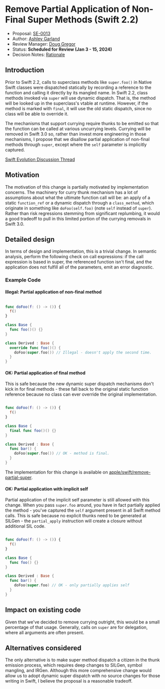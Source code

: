 # Remove Partial Application of Non-Final Super Methods (Swift 2.2)

* Proposal: [SE-0013](0013-scheduled-for-review-malformed-date-range.md)
* Author: [Ashley Garland](https://github.com/bitjammer)
* Review Manager: [Doug Gregor](https://github.com/DougGregor)
* Status: **Scheduled for Review (Jan 3 - 15, 2024)**
* Decision Notes: [Rationale](https://forums.swift.org/t/rejected-se-0013-remove-partial-application-of-non-final-super-methods/1157)


## Introduction

Prior to Swift 2.2, calls to superclass methods like `super.foo()` in
Native Swift classes were dispatched statically by recording a reference
to the function and calling it directly by its mangled name. In Swift
2.2, class methods invoked via `super` will use dynamic dispatch. That
is, the method will be looked up in the superclass's vtable at runtime.
However, if the method is marked with `final`, it will use the old
static dispatch, since no class will be able to override it.

The mechanisms that support currying require thunks to be emitted so
that the function can be called at various uncurrying levels. Currying
will be removed in Swift 3.0 so, rather than invest more engineering in
those mechanisms, I propose that we disallow partial application of
non-final methods through `super`, except where the `self` parameter is
implicitly captured.

[Swift Evolution Discussion Thread](https://forums.swift.org/t/swift-2-2-removing-partial-application-of-super-method-calls/264)

## Motivation

The motivation of this change is partially motivated by implementation
concerns. The machinery for curry thunk mechanism has a lot of
assumptions about what the ultimate function call will be: an apply of a
static `function_ref` or a dynamic dispatch through a `class_method`,
which originate in something like `doFoo(self.foo)` (note `self` instead
of `super`). Rather than risk regressions stemming from significant
replumbing, it would a good tradeoff to pull in this limited portion of
the currying removals in Swift 3.0.

## Detailed design

In terms of design and implementation, this is a trivial change. In
semantic analysis, perform the following check on call expressions: if
the call expression is based in super, the referenced function isn't
final, and the application does not fulfill all of the parameters, emit
an error diagnostic.

### Example Code

#### Illegal: Partial application of non-final method

```swift

func doFoo(f: () -> ()) {
  f()
}

class Base {
  func foo()() {}
}

class Derived : Base {
  override func foo()() {
    doFoo(super.foo()) // Illegal - doesn't apply the second time.
  }
}
```

#### OK: Partial application of final method

This is safe because the new dynamic super dispatch mechanisms don't
kick in for final methods - these fall back to the original static
function reference because no class can ever override the original
implementation.

```swift

func doFoo(f: () -> ()) {
  f()
}

class Base {
  final func foo()() {}
}

class Derived : Base {
  func bar() {
    doFoo(super.foo()) // OK - method is final.
  }
}
```

The implementation for this change is available on [apple/swift/remove-partial-super].

#### OK: Partial application with implicit self

Partial application of the implicit self parameter is still allowed with
this change. When you pass `super.foo` around, you have in fact
partially applied the method - you've captured the `self` argument
present in all Swift method calls. This is safe because no explicit
thunks need to be generated at SILGen - the `partial_apply` instruction
will create a closure without additional SIL code.

```swift

func doFoo(f: () -> ()) {
  f()
}

class Base {
  func foo() {}
}

class Derived : Base {
  func bar() {
    doFoo(super.foo) // OK - only partially applies self
  }
}
```

## Impact on existing code

Given that we've decided to remove currying outright, this would be a
small percentage of that usage. Generally, calls on `super` are for
delegation, where all arguments are often present.

## Alternatives considered

The only alternative is to make super method dispatch a citizen in the
thunk emission process, which requires deep changes to SILGen, symbol
mangling, and IRGen. Although this more comprehensive change would allow
us to adopt dynamic super dispatch with no source changes for those
writing in Swift, I believe the proposal is a reasonable tradeoff.

[apple/swift/remove-partial-super]: https://github.com/apple/swift/tree/remove-partial-super
